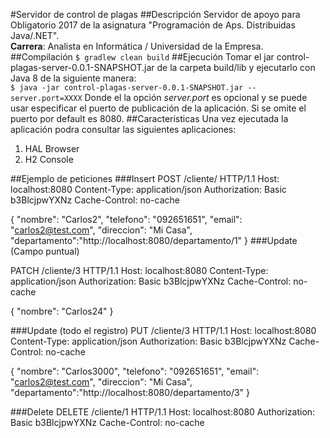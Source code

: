 #Servidor de control de plagas
##Descripción
Servidor de apoyo para Obligatorio 2017 de la asignatura "Programación de Aps. Distribuidas Java/.NET".  
**Carrera**: Analista en Informática / Universidad de la Empresa. 
##Compilación
`$ gradlew clean build`
##Ejecución 
Tomar el jar control-plagas-server-0.0.1-SNAPSHOT.jar de la carpeta build/lib y ejecutarlo con Java 8 de la siguiente manera:  
`$ java -jar control-plagas-server-0.0.1-SNAPSHOT.jar --server.port=XXXX`
Donde el la opción *server.port* es opcional y se puede usar especificar el puerto de publicación de la aplicación. Si se omite el puerto por default es 8080.
##Características
Una vez ejecutada la aplicación podra consultar las siguientes aplicaciones:
1. HAL Browser
2. H2 Console

##Ejemplo de peticiones
###Insert
POST /cliente/ HTTP/1.1
Host: localhost:8080
Content-Type: application/json
Authorization: Basic b3BlcjpwYXNz
Cache-Control: no-cache

{
    "nombre": "Carlos2",
    "telefono": "092651651",
    "email": "carlos2@test.com",
    "direccion": "Mi Casa",
    "departamento":"http://localhost:8080/departamento/1"
}
###Update (Campo puntual) 

PATCH /cliente/3 HTTP/1.1
Host: localhost:8080
Content-Type: application/json
Authorization: Basic b3BlcjpwYXNz
Cache-Control: no-cache

{
    "nombre": "Carlos24"
}

###Update (todo el registro)
PUT /cliente/3 HTTP/1.1
Host: localhost:8080
Content-Type: application/json
Authorization: Basic b3BlcjpwYXNz
Cache-Control: no-cache

{
    "nombre": "Carlos3000",
    "telefono": "092651651",
    "email": "carlos2@test.com",
    "direccion": "Mi Casa",
    "departamento":"http://localhost:8080/departamento/3"
}

###Delete
DELETE /cliente/1 HTTP/1.1
Host: localhost:8080
Authorization: Basic b3BlcjpwYXNz
Cache-Control: no-cache
